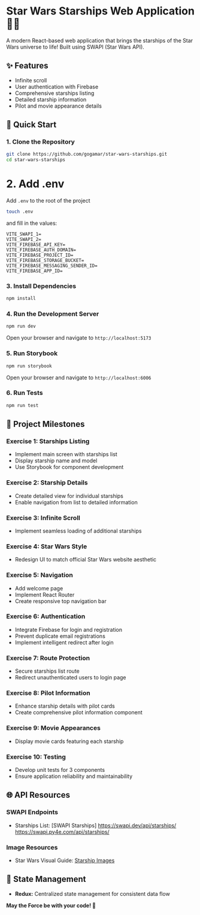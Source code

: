 # Star Wars Starships Web Application 🚀🌌

A modern React-based web application that brings the starships of the Star Wars universe to life! Built using SWAPI (Star Wars API).

## ✨ Features

- Infinite scroll
- User authentication with Firebase
- Comprehensive starships listing
- Detailed starship information
- Pilot and movie appearance details

## 🚀 Quick Start

### 1. Clone the Repository

```bash
git clone https://github.com/gogamar/star-wars-starships.git
cd star-wars-starships
```

# 2. Add .env

Add `.env` to the root of the project

```bash
touch .env
```

and fill in the values:

```
VITE_SWAPI_1=
VITE_SWAPI_2=
VITE_FIREBASE_API_KEY=
VITE_FIREBASE_AUTH_DOMAIN=
VITE_FIREBASE_PROJECT_ID=
VITE_FIREBASE_STORAGE_BUCKET=
VITE_FIREBASE_MESSAGING_SENDER_ID=
VITE_FIREBASE_APP_ID=
```

### 3. Install Dependencies

```bash
npm install
```

### 4. Run the Development Server

```bash
npm run dev
```

Open your browser and navigate to `http://localhost:5173`

### 5. Run Storybook

```bash
npm run storybook
```

Open your browser and navigate to `http://localhost:6006`

### 6. Run Tests

```bash
npm run test
```

## 🎯 Project Milestones

### Exercise 1: Starships Listing

- Implement main screen with starships list
- Display starship name and model
- Use Storybook for component development

### Exercise 2: Starship Details

- Create detailed view for individual starships
- Enable navigation from list to detailed information

### Exercise 3: Infinite Scroll

- Implement seamless loading of additional starships

### Exercise 4: Star Wars Style

- Redesign UI to match official Star Wars website aesthetic

### Exercise 5: Navigation

- Add welcome page
- Implement React Router
- Create responsive top navigation bar

### Exercise 6: Authentication

- Integrate Firebase for login and registration
- Prevent duplicate email registrations
- Implement intelligent redirect after login

### Exercise 7: Route Protection

- Secure starships list route
- Redirect unauthenticated users to login page

### Exercise 8: Pilot Information

- Enhance starship details with pilot cards
- Create comprehensive pilot information component

### Exercise 9: Movie Appearances

- Display movie cards featuring each starship

### Exercise 10: Testing

- Develop unit tests for 3 components
- Ensure application reliability and maintainability

## 🌐 API Resources

### SWAPI Endpoints

- Starships List: [SWAPI Starships]
  https://swapi.dev/api/starships/
  https://swapi.py4e.com/api/starships/

### Image Resources

- Star Wars Visual Guide: [Starship Images](https://starwars-visualguide.com/)

## 🧰 State Management

- **Redux:** Centralized state management for consistent data flow

**May the Force be with your code! 🌟**
